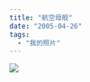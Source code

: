 ```yaml
---
title: "航空母舰"
date: "2005-04-26"
tags: 
  - "我的照片"
---
```


[![](http://www.d3pd.com/bbs/PostAttachment.aspx?PostID=348041)](http://www.d3pd.com/bbs/PostAttachment.aspx?PostID=348041)
